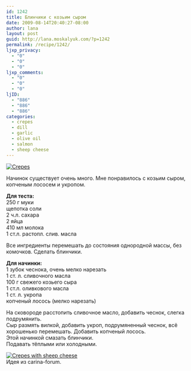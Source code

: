 ```yaml
---
id: 1242
title: Блинчики с козьим сыром
date: 2009-08-14T20:40:27-08:00
author: lana
layout: post
guid: http://lana.moskalyuk.com/?p=1242
permalink: /recipe/1242/
ljxp_privacy:
  - "0"
  - "0"
  - "0"
ljxp_comments:
  - "0"
  - "0"
  - "0"
ljID:
  - "886"
  - "886"
  - "886"
categories:
  - crepes
  - dill
  - garlic
  - olive oil
  - salmon
  - sheep cheese
---
```

<a class="flickr-image alignnone" title="Crepes" href="http://www.flickr.com/photos/67405678@N00/3787789200/" target="_blank"><img src="http://farm3.static.flickr.com/2534/3787789200_1fb0734e68.jpg" alt="Crepes" /></a>

Начинок существует очень много. Мне понравилось с козьим сыром, копченым лососем и укропом.

**Для теста:**  
250 г муки  
щепотка соли  
2 ч.л. сахара  
2 яйца  
410 мл молока  
1 ст.л. растопл. слив. масла

Все ингредиенты перемешать до состояния однородной массы, без комочков. Сделать блинчики.

**Для начинки:**  
1 зубок чеснока, очень мелко нарезать  
1 ст. л. сливочного масла  
100 г свежего козьего сыра  
1 ст.л. оливкового масла  
1 ст. л. укропа  
копченый лосось (мелко нарезать)

На сковороде расстопить сливочное масло, добавить чеснок, слегка подрумянить.  
Сыр размять вилкой, добавить укроп, подрумяненный чеснок, всё хорошенько перемешать. Добавить копченый лосось.  
Этой начинкой смазать блинчики.  
Подавать тёплыми или холодными.

<a class="flickr-image alignnone" title="Crepes with sheep cheese" href="http://www.flickr.com/photos/67405678@N00/3787788506/" target="_blank"><img src="http://farm4.static.flickr.com/3463/3787788506_166874e398.jpg" alt="Crepes with sheep cheese" /></a>  
Идея из carina-forum.